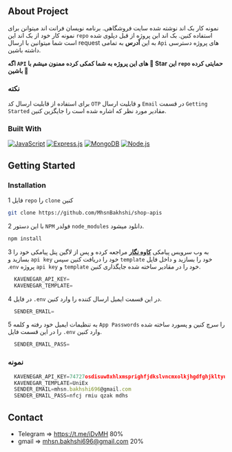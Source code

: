 ## About Project

نمونه کار بک اند نوشته شده سایت فروشگاهی. برنامه نویسان فرانت اند میتوانن برای نمونه کار خود از بک اند این `repo` استفاده کنین.
بک اند ابن پروژه از قبل دپلوی شده است شما میتوانین با ارسال request به این   **<a href= "https://shop-apis.liara.run/api-document/" style="text-decoration: none;">آدرس</a>** به تمامی `Api` های پروژه دسترسی داشته باشین.


**اگه `API` های این پروژه به شما کمکی کرده ممنون میشم با 🌟 Star این `repo` حمایتی کرده باشین 💖**
### نکته
برای استفاده از قابلیت ارسال کد `OTP` و قابلیت ارسال `Email` در قسمت `Getting Started` مقادیر مورد نظر که اشاره شده است را جایگزین کنین.

### Built With

 [![JavaScript](https://img.shields.io/badge/JavaScript-323330?style=for-the-badge&logo=javascript&logoColor=F7DF1E)](https://javascript.info/)
 [![Express.js](https://img.shields.io/badge/Express.js-404D59?style=for-the-badge&logo=Express.js&color=black)](https://expressjs.com/)
 [![MongoDB]( https://img.shields.io/badge/MongoDB-4EA94B?style=for-the-badge&logo=mongodb&logoColor=white)](https://www.mongodb.com/)
 [![Node.js]( https://img.shields.io/badge/Node.js-404D59?style=for-the-badge&logo=Node.js&color=black)](https://nodejs.org/en)


 ## Getting Started

 ### Installation

1 فایل `repo` را `clone` کنین

   ```sh
   git clone https://github.com/MhsnBakhshi/shop-apis
   ```
2 با این دستور `NPM` فولدر `node_modules` دانلود میشود.
   ```sh
   npm install
   ```
3 به وب سرویس پیامکی **<a href="https://kavenegar.com/">کاوه نگار</a>**
مراجعه کرده و پس از لاگین پنل پیامکی خود را بسازید و `api key` خود را دریافت کنین سپس `template` خود را بسازید و داخل فایل .`env` پروژه `api key` و `template` خود را در مقادیر ساخته شده جایگذاری کنین.
 ```js
   KAVENEGAR_API_KEY=
   KAVENEGAR_TEMPLATE=
   ```
4 در فایل `.env` در این قسمت ایمیل ارسال کننده را وارد کنین.
 ```js
   SENDER_EMAIL=
   ```

5 به تنظیمات ایمیل خود رفته و کلمه `App Passwords` را سرچ کنین و پسورد ساخته شده را در این قسمت فایل `.env` وارد کنین.
 ```js
   SENDER_EMAIL_PASS=
   ```

### نمونه
 ```js
   KAVENEGAR_API_KEY=74727osdisuw8xhlxmsprighfjdkslvncmxolkjhgdfghjkltyuioeomxnmdj
   KAVENEGAR_TEMPLATE=UniEx
   SENDER_EMAIL=mhsn.bakhshi696@gmail.com
   SENDER_EMAIL_PASS=nfcj rmiu qzak mdhs
   ```

## Contact 
* Telegram => https://t.me/iDvMH 80%
* gmail => mhsn.bakhshi696@gmail.com 20%

